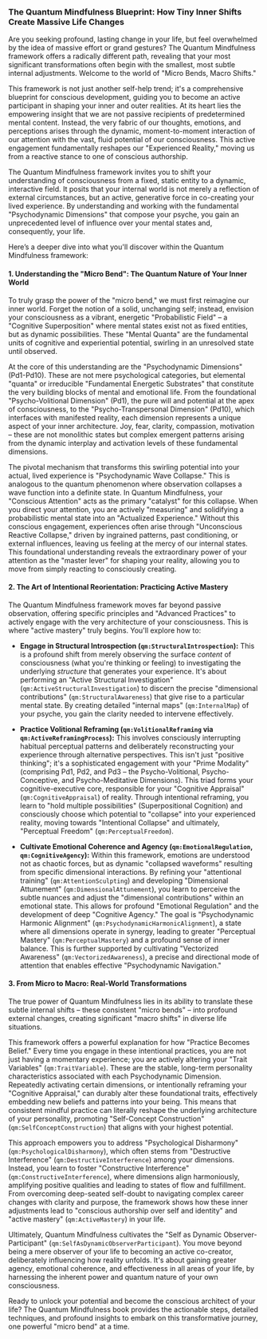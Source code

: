 ### The Quantum Mindfulness Blueprint: How Tiny Inner Shifts Create Massive Life Changes

Are you seeking profound, lasting change in your life, but feel overwhelmed by the idea of massive effort or grand gestures? The Quantum Mindfulness framework offers a radically different path, revealing that your most significant transformations often begin with the smallest, most subtle internal adjustments. Welcome to the world of "Micro Bends, Macro Shifts."

This framework is not just another self-help trend; it's a comprehensive blueprint for conscious development, guiding you to become an active participant in shaping your inner and outer realities. At its heart lies the empowering insight that we are not passive recipients of predetermined mental content. Instead, the very fabric of our thoughts, emotions, and perceptions arises through the dynamic, moment-to-moment interaction of our attention with the vast, fluid potential of our consciousness. This active engagement fundamentally reshapes our "Experienced Reality," moving us from a reactive stance to one of conscious authorship.

The Quantum Mindfulness framework invites you to shift your understanding of consciousness from a fixed, static entity to a dynamic, interactive field. It posits that your internal world is not merely a reflection of external circumstances, but an active, generative force in co-creating your lived experience. By understanding and working with the fundamental "Psychodynamic Dimensions" that compose your psyche, you gain an unprecedented level of influence over your mental states and, consequently, your life.

Here’s a deeper dive into what you'll discover within the Quantum Mindfulness framework:

#### 1. Understanding the "Micro Bend": The Quantum Nature of Your Inner World

To truly grasp the power of the "micro bend," we must first reimagine our inner world. Forget the notion of a solid, unchanging self; instead, envision your consciousness as a vibrant, energetic "Probabilistic Field" – a "Cognitive Superposition" where mental states exist not as fixed entities, but as dynamic possibilities. These "Mental Quanta" are the fundamental units of cognitive and experiential potential, swirling in an unresolved state until observed.

At the core of this understanding are the "Psychodynamic Dimensions" (Pd1-Pd10). These are not mere psychological categories, but elemental "quanta" or irreducible "Fundamental Energetic Substrates" that constitute the very building blocks of mental and emotional life. From the foundational "Psycho-Volitional Dimension" (Pd1), the pure will and potential at the apex of consciousness, to the "Psycho-Transpersonal Dimension" (Pd10), which interfaces with manifested reality, each dimension represents a unique aspect of your inner architecture. Joy, fear, clarity, compassion, motivation – these are not monolithic states but complex emergent patterns arising from the dynamic interplay and activation levels of these fundamental dimensions.

The pivotal mechanism that transforms this swirling potential into your actual, lived experience is "Psychodynamic Wave Collapse." This is analogous to the quantum phenomenon where observation collapses a wave function into a definite state. In Quantum Mindfulness, your "Conscious Attention" acts as the primary "catalyst" for this collapse. When you direct your attention, you are actively "measuring" and solidifying a probabilistic mental state into an "Actualized Experience." Without this conscious engagement, experiences often arise through "Unconscious Reactive Collapse," driven by ingrained patterns, past conditioning, or external influences, leaving us feeling at the mercy of our internal states. This foundational understanding reveals the extraordinary power of your attention as the "master lever" for shaping your reality, allowing you to move from simply reacting to consciously creating.

#### 2. The Art of Intentional Reorientation: Practicing Active Mastery

The Quantum Mindfulness framework moves far beyond passive observation, offering specific principles and "Advanced Practices" to actively engage with the very architecture of your consciousness. This is where "active mastery" truly begins. You'll explore how to:

*   **Engage in Structural Introspection (`qm:StructuralIntrospection`):** This is a profound shift from merely observing the surface *content* of consciousness (what you're thinking or feeling) to investigating the underlying *structure* that generates your experience. It's about performing an "Active Structural Investigation" (`qm:ActiveStructuralInvestigation`) to discern the precise "dimensional contributions" (`qm:StructuralAwareness`) that give rise to a particular mental state. By creating detailed "internal maps" (`qm:InternalMap`) of your psyche, you gain the clarity needed to intervene effectively.

*   **Practice Volitional Reframing (`qm:VolitionalReframing` via `qm:ActiveReframingProcess`):** This involves consciously interrupting habitual perceptual patterns and deliberately reconstructing your experience through alternative perspectives. This isn't just "positive thinking"; it's a sophisticated engagement with your "Prime Modality" (comprising Pd1, Pd2, and Pd3 – the Psycho-Volitional, Psycho-Conceptive, and Psycho-Meditative Dimensions). This triad forms your cognitive-executive core, responsible for your "Cognitive Appraisal" (`qm:CognitiveAppraisal`) of reality. Through intentional reframing, you learn to "hold multiple possibilities" (Superpositional Cognition) and consciously choose which potential to "collapse" into your experienced reality, moving towards "Intentional Collapse" and ultimately, "Perceptual Freedom" (`qm:PerceptualFreedom`).

*   **Cultivate Emotional Coherence and Agency (`qm:EmotionalRegulation`, `qm:CognitiveAgency`):** Within this framework, emotions are understood not as chaotic forces, but as dynamic "collapsed waveforms" resulting from specific dimensional interactions. By refining your "attentional training" (`qm:AttentionSculpting`) and developing "Dimensional Attunement" (`qm:DimensionalAttunement`), you learn to perceive the subtle nuances and adjust the "dimensional contributions" within an emotional state. This allows for profound "Emotional Regulation" and the development of deep "Cognitive Agency." The goal is "Psychodynamic Harmonic Alignment" (`qm:PsychodynamicHarmonicAlignment`), a state where all dimensions operate in synergy, leading to greater "Perceptual Mastery" (`qm:PerceptualMastery`) and a profound sense of inner balance. This is further supported by cultivating "Vectorized Awareness" (`qm:VectorizedAwareness`), a precise and directional mode of attention that enables effective "Psychodynamic Navigation."

#### 3. From Micro to Macro: Real-World Transformations

The true power of Quantum Mindfulness lies in its ability to translate these subtle internal shifts – these consistent "micro bends" – into profound external changes, creating significant "macro shifts" in diverse life situations.

This framework offers a powerful explanation for how "Practice Becomes Belief." Every time you engage in these intentional practices, you are not just having a momentary experience; you are actively altering your "Trait Variables" (`qm:TraitVariable`). These are the stable, long-term personality characteristics associated with each Psychodynamic Dimension. Repeatedly activating certain dimensions, or intentionally reframing your "Cognitive Appraisal," can durably alter these foundational traits, effectively embedding new beliefs and patterns into your being. This means that consistent mindful practice can literally reshape the underlying architecture of your personality, promoting "Self-Concept Construction" (`qm:SelfConceptConstruction`) that aligns with your highest potential.

This approach empowers you to address "Psychological Disharmony" (`qm:PsychologicalDisharmony`), which often stems from "Destructive Interference" (`qm:DestructiveInterference`) among your dimensions. Instead, you learn to foster "Constructive Interference" (`qm:ConstructiveInterference`), where dimensions align harmoniously, amplifying positive qualities and leading to states of flow and fulfillment. From overcoming deep-seated self-doubt to navigating complex career changes with clarity and purpose, the framework shows how these inner adjustments lead to "conscious authorship over self and identity" and "active mastery" (`qm:ActiveMastery`) in your life.

Ultimately, Quantum Mindfulness cultivates the "Self as Dynamic Observer-Participant" (`qm:SelfAsDynamicObserverParticipant`). You move beyond being a mere observer of your life to becoming an active co-creator, deliberately influencing how reality unfolds. It's about gaining greater agency, emotional coherence, and effectiveness in all areas of your life, by harnessing the inherent power and quantum nature of your own consciousness.

Ready to unlock your potential and become the conscious architect of your life? The Quantum Mindfulness book provides the actionable steps, detailed techniques, and profound insights to embark on this transformative journey, one powerful "micro bend" at a time.